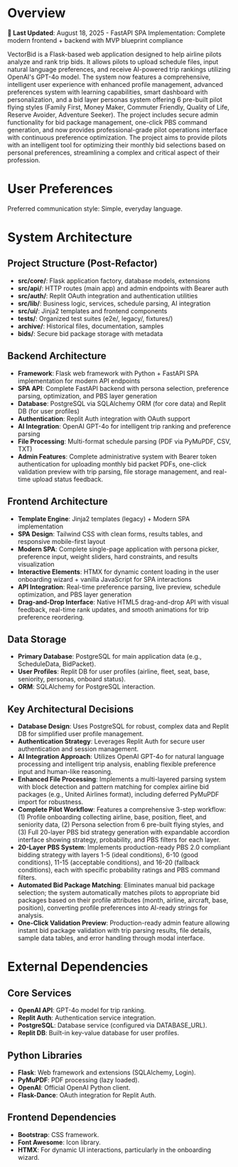 # Overview

**📅 Last Updated**: August 18, 2025 - FastAPI SPA Implementation: Complete modern frontend + backend with MVP blueprint compliance

VectorBid is a Flask-based web application designed to help airline pilots analyze and rank trip bids. It allows pilots to upload schedule files, input natural language preferences, and receive AI-powered trip rankings utilizing OpenAI's GPT-4o model. The system now features a comprehensive, intelligent user experience with enhanced profile management, advanced preferences system with learning capabilities, smart dashboard with personalization, and a bid layer personas system offering 6 pre-built pilot flying styles (Family First, Money Maker, Commuter Friendly, Quality of Life, Reserve Avoider, Adventure Seeker). The project includes secure admin functionality for bid package management, one-click PBS command generation, and now provides professional-grade pilot operations interface with continuous preference optimization. The project aims to provide pilots with an intelligent tool for optimizing their monthly bid selections based on personal preferences, streamlining a complex and critical aspect of their profession.

# User Preferences

Preferred communication style: Simple, everyday language.

# System Architecture

## Project Structure (Post-Refactor)
- **src/core/**: Flask application factory, database models, extensions
- **src/api/**: HTTP routes (main app) and admin endpoints with Bearer auth
- **src/auth/**: Replit OAuth integration and authentication utilities
- **src/lib/**: Business logic, services, schedule parsing, AI integration
- **src/ui/**: Jinja2 templates and frontend components
- **tests/**: Organized test suites (e2e/, legacy/, fixtures/)
- **archive/**: Historical files, documentation, samples
- **bids/**: Secure bid package storage with metadata

## Backend Architecture
- **Framework**: Flask web framework with Python + FastAPI SPA implementation for modern API endpoints
- **SPA API**: Complete FastAPI backend with persona selection, preference parsing, optimization, and PBS layer generation
- **Database**: PostgreSQL via SQLAlchemy ORM (for core data) and Replit DB (for user profiles)
- **Authentication**: Replit Auth integration with OAuth support
- **AI Integration**: OpenAI GPT-4o for intelligent trip ranking and preference parsing
- **File Processing**: Multi-format schedule parsing (PDF via PyMuPDF, CSV, TXT)
- **Admin Features**: Complete administrative system with Bearer token authentication for uploading monthly bid packet PDFs, one-click validation preview with trip parsing, file storage management, and real-time upload status feedback.

## Frontend Architecture
- **Template Engine**: Jinja2 templates (legacy) + Modern SPA implementation
- **SPA Design**: Tailwind CSS with clean forms, results tables, and responsive mobile-first layout
- **Modern SPA**: Complete single-page application with persona picker, preference input, weight sliders, hard constraints, and results visualization
- **Interactive Elements**: HTMX for dynamic content loading in the user onboarding wizard + vanilla JavaScript for SPA interactions
- **API Integration**: Real-time preference parsing, live preview, schedule optimization, and PBS layer generation
- **Drag-and-Drop Interface**: Native HTML5 drag-and-drop API with visual feedback, real-time rank updates, and smooth animations for trip preference reordering.

## Data Storage
- **Primary Database**: PostgreSQL for main application data (e.g., ScheduleData, BidPacket).
- **User Profiles**: Replit DB for user profiles (airline, fleet, seat, base, seniority, personas, onboard status).
- **ORM**: SQLAlchemy for PostgreSQL interaction.

## Key Architectural Decisions
- **Database Design**: Uses PostgreSQL for robust, complex data and Replit DB for simplified user profile management.
- **Authentication Strategy**: Leverages Replit Auth for secure user authentication and session management.
- **AI Integration Approach**: Utilizes OpenAI GPT-4o for natural language processing and intelligent trip analysis, enabling flexible preference input and human-like reasoning.
- **Enhanced File Processing**: Implements a multi-layered parsing system with block detection and pattern matching for complex airline bid packages (e.g., United Airlines format), including deferred PyMuPDF import for robustness.
- **Complete Pilot Workflow**: Features a comprehensive 3-step workflow: (1) Profile onboarding collecting airline, base, position, fleet, and seniority data, (2) Persona selection from 6 pre-built flying styles, and (3) Full 20-layer PBS bid strategy generation with expandable accordion interface showing strategy, probability, and PBS filters for each layer.
- **20-Layer PBS System**: Implements production-ready PBS 2.0 compliant bidding strategy with layers 1-5 (ideal conditions), 6-10 (good conditions), 11-15 (acceptable conditions), and 16-20 (fallback conditions), each with specific probability ratings and PBS command filters.
- **Automated Bid Package Matching**: Eliminates manual bid package selection; the system automatically matches pilots to appropriate bid packages based on their profile attributes (month, airline, aircraft, base, position), converting profile preferences into AI-ready strings for analysis.
- **One-Click Validation Preview**: Production-ready admin feature allowing instant bid package validation with trip parsing results, file details, sample data tables, and error handling through modal interface.

# External Dependencies

## Core Services
- **OpenAI API**: GPT-4o model for trip ranking.
- **Replit Auth**: Authentication service integration.
- **PostgreSQL**: Database service (configured via DATABASE_URL).
- **Replit DB**: Built-in key-value database for user profiles.

## Python Libraries
- **Flask**: Web framework and extensions (SQLAlchemy, Login).
- **PyMuPDF**: PDF processing (lazy loaded).
- **OpenAI**: Official OpenAI Python client.
- **Flask-Dance**: OAuth integration for Replit Auth.

## Frontend Dependencies
- **Bootstrap**: CSS framework.
- **Font Awesome**: Icon library.
- **HTMX**: For dynamic UI interactions, particularly in the onboarding wizard.